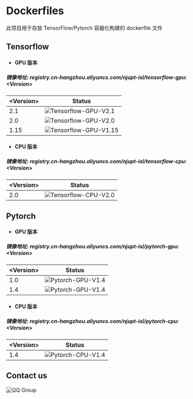 # Dockerfiles

此项目用于存放 TensorFlow/Pytorch 容器化构建的 dockerfile 文件



## Tensorflow

- #### GPU 版本

##### 镜像地址: registry.cn-hangzhou.aliyuncs.com/njupt-isl/tensorflow-gpu:\<Version\>

| \<Version\> | Status                                                       |
| ----------- | ------------------------------------------------------------ |
| 2.1         | ![Tensorflow-GPU-V2.1](https://github.com/NJUPT-ISL/Dockerfiles/workflows/Tensorflow-GPU-V2.1/badge.svg) |
| 2.0         | ![Tensorflow-GPU-V2.0](https://github.com/NJUPT-ISL/Dockerfiles/workflows/Tensorflow-GPU-V2.0/badge.svg) |
| 1.15        | ![Tensorflow-GPU-V1.15](https://github.com/NJUPT-ISL/Dockerfiles/workflows/Tensorflow-GPU-V1.15/badge.svg) |

- #### CPU 版本

##### 镜像地址: registry.cn-hangzhou.aliyuncs.com/njupt-isl/tensorflow-cpu:\<Version\>

| <Version\> | Status                                                       |
| ---------- | ------------------------------------------------------------ |
| 2.0        | ![Tensorflow-CPU-V2.0](https://github.com/NJUPT-ISL/Dockerfiles/workflows/Tensorflow-CPU-V2.0/badge.svg) |



## Pytorch

- #### GPU 版本

##### 镜像地址: registry.cn-hangzhou.aliyuncs.com/njupt-isl/pytorch-gpu:\<Version\>

| <Version\> | Status                                                       |
| ---------- | ------------------------------------------------------------ |
| 1.0        | ![Pytorch-GPU-V1.4](https://github.com/NJUPT-ISL/Dockerfiles/workflows/Pytorch-GPU-V1.0/badge.svg) |
| 1.4        | ![Pytorch-GPU-V1.4](https://github.com/NJUPT-ISL/Dockerfiles/workflows/Pytorch-GPU-V1.4/badge.svg) |

- #### CPU 版本

##### 镜像地址: registry.cn-hangzhou.aliyuncs.com/njupt-isl/pytorch-cpu:\<Version\>

| <Version\> | Status                                                       |
| ---------- | ------------------------------------------------------------ |
| 1.4        | ![Pytorch-CPU-V1.4](https://github.com/NJUPT-ISL/Dockerfiles/workflows/Pytorch-CPU-V1.4/badge.svg) |

## Contact us
![QQ Group](https://github.com/NJUPT-ISL/Breakfast/blob/master/img/qrcode_1581334380545.jpg)